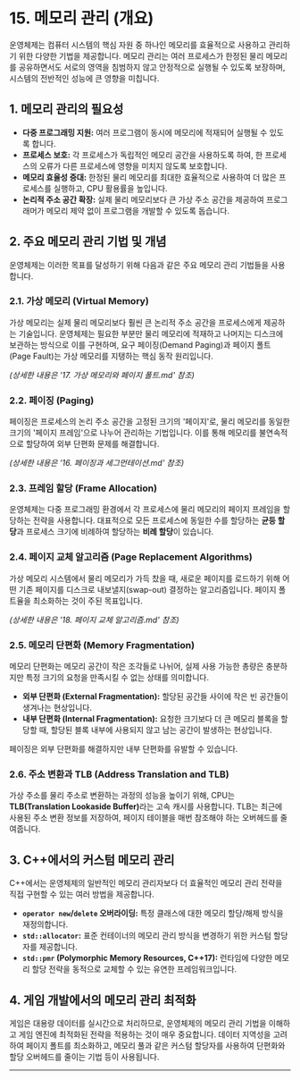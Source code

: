 # 15. 메모리 관리 (개요)

운영체제는 컴퓨터 시스템의 핵심 자원 중 하나인 메모리를 효율적으로 사용하고 관리하기 위한 다양한 기법을 제공합니다. 메모리 관리는 여러 프로세스가 한정된 물리 메모리를 공유하면서도 서로의 영역을 침범하지 않고 안정적으로 실행될 수 있도록 보장하며, 시스템의 전반적인 성능에 큰 영향을 미칩니다.

## 1. 메모리 관리의 필요성

*   **다중 프로그래밍 지원:** 여러 프로그램이 동시에 메모리에 적재되어 실행될 수 있도록 합니다.
*   **프로세스 보호:** 각 프로세스가 독립적인 메모리 공간을 사용하도록 하여, 한 프로세스의 오류가 다른 프로세스에 영향을 미치지 않도록 보호합니다.
*   **메모리 효율성 증대:** 한정된 물리 메모리를 최대한 효율적으로 사용하여 더 많은 프로세스를 실행하고, CPU 활용률을 높입니다.
*   **논리적 주소 공간 확장:** 실제 물리 메모리보다 큰 가상 주소 공간을 제공하여 프로그래머가 메모리 제약 없이 프로그램을 개발할 수 있도록 돕습니다.

## 2. 주요 메모리 관리 기법 및 개념

운영체제는 이러한 목표를 달성하기 위해 다음과 같은 주요 메모리 관리 기법들을 사용합니다.

### 2.1. 가상 메모리 (Virtual Memory)

가상 메모리는 실제 물리 메모리보다 훨씬 큰 논리적 주소 공간을 프로세스에게 제공하는 기술입니다. 운영체제는 필요한 부분만 물리 메모리에 적재하고 나머지는 디스크에 보관하는 방식으로 이를 구현하며, 요구 페이징(Demand Paging)과 페이지 폴트(Page Fault)는 가상 메모리를 지탱하는 핵심 동작 원리입니다.

*(상세한 내용은 '17. 가상 메모리와 페이지 폴트.md' 참조)*

### 2.2. 페이징 (Paging)

페이징은 프로세스의 논리 주소 공간을 고정된 크기의 '페이지'로, 물리 메모리를 동일한 크기의 '페이지 프레임'으로 나누어 관리하는 기법입니다. 이를 통해 메모리를 불연속적으로 할당하여 외부 단편화 문제를 해결합니다.

*(상세한 내용은 '16. 페이징과 세그먼테이션.md' 참조)*

### 2.3. 프레임 할당 (Frame Allocation)

운영체제는 다중 프로그래밍 환경에서 각 프로세스에 물리 메모리의 페이지 프레임을 할당하는 전략을 사용합니다. 대표적으로 모든 프로세스에 동일한 수를 할당하는 **균등 할당**과 프로세스 크기에 비례하여 할당하는 **비례 할당**이 있습니다.

### 2.4. 페이지 교체 알고리즘 (Page Replacement Algorithms)

가상 메모리 시스템에서 물리 메모리가 가득 찼을 때, 새로운 페이지를 로드하기 위해 어떤 기존 페이지를 디스크로 내보낼지(swap-out) 결정하는 알고리즘입니다. 페이지 폴트율을 최소화하는 것이 주된 목표입니다.

*(상세한 내용은 '18. 페이지 교체 알고리즘.md' 참조)*

### 2.5. 메모리 단편화 (Memory Fragmentation)

메모리 단편화는 메모리 공간이 작은 조각들로 나뉘어, 실제 사용 가능한 총량은 충분하지만 특정 크기의 요청을 만족시킬 수 없는 상태를 의미합니다.

*   **외부 단편화 (External Fragmentation):** 할당된 공간들 사이에 작은 빈 공간들이 생겨나는 현상입니다.
*   **내부 단편화 (Internal Fragmentation):** 요청한 크기보다 더 큰 메모리 블록을 할당할 때, 할당된 블록 내부에 사용되지 않고 남는 공간이 발생하는 현상입니다.

페이징은 외부 단편화를 해결하지만 내부 단편화를 유발할 수 있습니다.

### 2.6. 주소 변환과 TLB (Address Translation and TLB)

가상 주소를 물리 주소로 변환하는 과정의 성능을 높이기 위해, CPU는 <b>TLB(Translation Lookaside Buffer)</b>라는 고속 캐시를 사용합니다. TLB는 최근에 사용된 주소 변환 정보를 저장하여, 페이지 테이블을 매번 참조해야 하는 오버헤드를 줄여줍니다.

## 3. C++에서의 커스텀 메모리 관리

C++에서는 운영체제의 일반적인 메모리 관리자보다 더 효율적인 메모리 관리 전략을 직접 구현할 수 있는 여러 방법을 제공합니다.

*   **`operator new`/`delete` 오버라이딩:** 특정 클래스에 대한 메모리 할당/해제 방식을 재정의합니다.
*   **`std::allocator`:** 표준 컨테이너의 메모리 관리 방식을 변경하기 위한 커스텀 할당자를 제공합니다.
*   **`std::pmr` (Polymorphic Memory Resources, C++17):** 런타임에 다양한 메모리 할당 전략을 동적으로 교체할 수 있는 유연한 프레임워크입니다.

## 4. 게임 개발에서의 메모리 관리 최적화

게임은 대용량 데이터를 실시간으로 처리하므로, 운영체제의 메모리 관리 기법을 이해하고 게임 엔진에 최적화된 전략을 적용하는 것이 매우 중요합니다. 데이터 지역성을 고려하여 페이지 폴트를 최소화하고, 메모리 풀과 같은 커스텀 할당자를 사용하여 단편화와 할당 오버헤드를 줄이는 기법 등이 사용됩니다.

---
